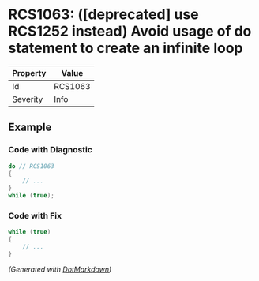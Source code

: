 # RCS1063: \(\[deprecated\] use RCS1252 instead\) Avoid usage of do statement to create an infinite loop

| Property | Value   |
| -------- | ------- |
| Id       | RCS1063 |
| Severity | Info    |

## Example

### Code with Diagnostic

```csharp
do // RCS1063
{
    // ...
}
while (true);
```

### Code with Fix

```csharp
while (true)
{
    // ...
}
```


*\(Generated with [DotMarkdown](http://github.com/JosefPihrt/DotMarkdown)\)*